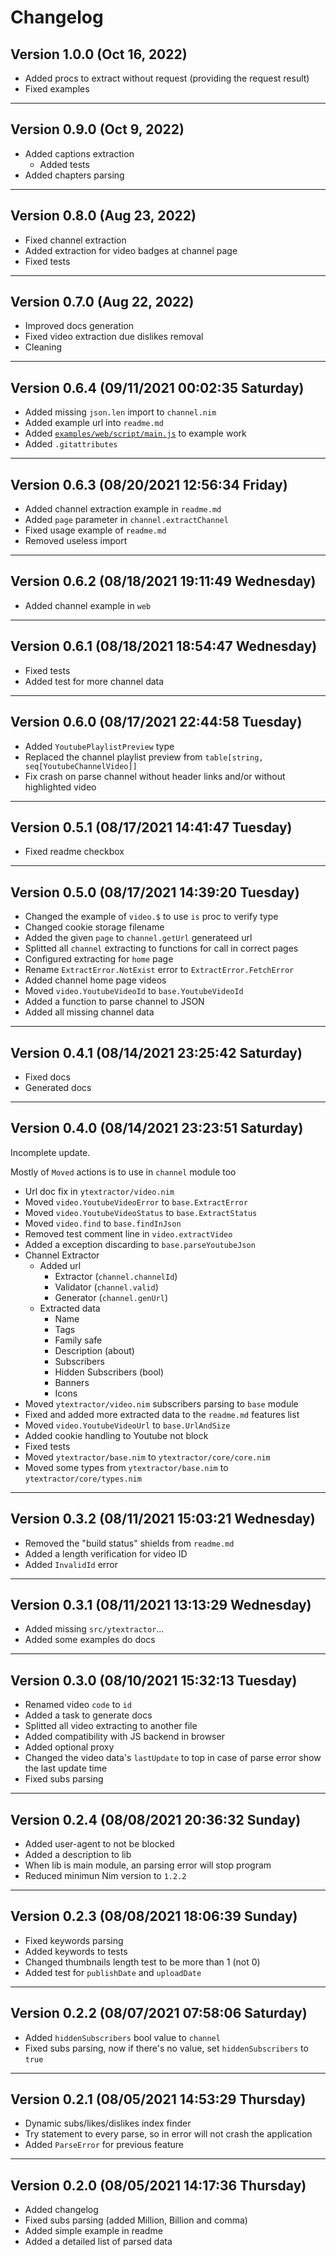 # Changelog

## Version 1.0.0 (Oct 16, 2022)

- Added procs to extract without request (providing the request result)
- Fixed examples

---

## Version 0.9.0 (Oct 9, 2022)

- Added captions extraction
  - Added tests
- Added chapters parsing

---

## Version 0.8.0 (Aug 23, 2022)

- Fixed channel extraction
- Added extraction for video badges at channel page
- Fixed tests

---

## Version 0.7.0 (Aug 22, 2022)

- Improved docs generation
- Fixed video extraction due dislikes removal
- Cleaning

---

## Version 0.6.4 (09/11/2021 00:02:35 Saturday)

- Added missing `json.len` import to `channel.nim`
- Added example url into `readme.md`
- Added [`examples/web/script/main.js`](examples/web/script/main.js) to example work
- Added `.gitattributes`

---

## Version 0.6.3 (08/20/2021 12:56:34 Friday)

- Added channel extraction example in `readme.md`
- Added `page` parameter in `channel.extractChannel`
- Fixed usage example of `readme.md`
- Removed useless import

---

## Version 0.6.2 (08/18/2021 19:11:49 Wednesday)

- Added channel example in `web`

---

## Version 0.6.1 (08/18/2021 18:54:47 Wednesday)

- Fixed tests
- Added test for more channel data

---

## Version 0.6.0 (08/17/2021 22:44:58 Tuesday)

- Added `YoutubePlaylistPreview` type
- Replaced the channel playlist preview from `table[string, seq[YoutubeChannelVideo]]`
- Fix crash on parse channel without header links and/or without highlighted video

---

## Version 0.5.1 (08/17/2021 14:41:47 Tuesday)

- Fixed readme checkbox

---

## Version 0.5.0 (08/17/2021 14:39:20 Tuesday)

- Changed the example of `video.$` to use `is` proc to verify type
- Changed cookie storage filename
- Added the given `page` to `channel.getUrl` generateed url
- Splitted all `channel` extracting to functions for call in correct pages
- Configured extracting for `home` page
- Rename `ExtractError.NotExist` error to `ExtractError.FetchError`
- Added channel home page videos
- Moved `video.YoutubeVideoId` to `base.YoutubeVideoId`
- Added a function to parse channel to JSON
- Added all missing channel data

---

## Version 0.4.1 (08/14/2021 23:25:42 Saturday)

- Fixed docs
- Generated docs

---

## Version 0.4.0 (08/14/2021 23:23:51 Saturday)

Incomplete update.

Mostly of `Moved` actions is to use in `channel` module too

- Url doc fix in `ytextractor/video.nim`
- Moved `video.YoutubeVideoError` to `base.ExtractError`
- Moved `video.YoutubeVideoStatus` to `base.ExtractStatus`
- Moved `video.find` to `base.findInJson`
- Removed test comment line in `video.extractVideo`
- Added a exception discarding to `base.parseYoutubeJson`
- Channel Extractor
  - Added url
    - Extractor (`channel.channelId`)
    - Validator (`channel.valid`)
    - Generator (`channel.genUrl`)
  - Extracted data
    - Name
    - Tags
    - Family safe
    - Description (about)
    - Subscribers
    - Hidden Subscribers (bool)
    - Banners
    - Icons
- Moved `ytextractor/video.nim` subscribers parsing to `base` module
- Fixed and added more extracted data to the `readme.md` features list
- Moved `video.YoutubeVideoUrl` to `base.UrlAndSize`
- Added cookie handling to Youtube not block
- Fixed tests
- Moved `ytextractor/base.nim` to `ytextractor/core/core.nim`
- Moved some types from `ytextractor/base.nim` to `ytextractor/core/types.nim`

---

## Version 0.3.2 (08/11/2021 15:03:21 Wednesday)

- Removed the "build status" shields from `readme.md`
- Added a length verification for video ID
- Added `InvalidId` error

---

## Version 0.3.1 (08/11/2021 13:13:29 Wednesday)

- Added missing `src/ytextractor`...
- Added some examples do docs

---

## Version 0.3.0 (08/10/2021 15:32:13 Tuesday)

- Renamed video `code` to `id`
- Added a task to generate docs
- Splitted all video extracting to another file
- Added compatibility with JS backend in browser
- Added optional proxy
- Changed the video data's `lastUpdate` to top in case of parse error show the last update time
- Fixed subs parsing

---

## Version 0.2.4 (08/08/2021 20:36:32 Sunday)

- Added user-agent to not be blocked
- Added a description to lib
- When lib is main module, an parsing error will stop program
- Reduced minimun Nim version to `1.2.2`

---

## Version 0.2.3 (08/08/2021 18:06:39 Sunday)

- Fixed keywords parsing
- Added keywords to tests
- Changed thumbnails length test to be more than 1 (not 0)
- Added test for `publishDate` and `uploadDate`

---

## Version 0.2.2 (08/07/2021 07:58:06 Saturday)

- Added `hiddenSubscribers` bool value to `channel`
- Fixed subs parsing, now if there's no value, set `hiddenSubscribers` to `true`

---

## Version 0.2.1 (08/05/2021 14:53:29 Thursday)

- Dynamic subs/likes/dislikes index finder
- Try statement to every parse, so in error will not crash the application
- Added `ParseError` for previous feature

---

## Version 0.2.0 (08/05/2021 14:17:36 Thursday)

- Added changelog
- Fixed subs parsing (added Million, Billion and comma)
- Added simple example in readme
- Added a detailed list of parsed data

